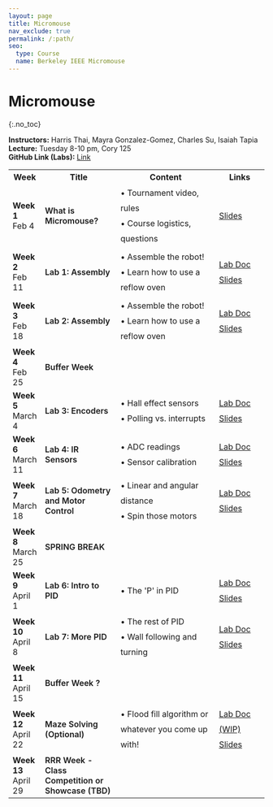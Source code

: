 ```yaml
---
layout: page
title: Micromouse
nav_exclude: true
permalink: /:path/
seo:
  type: Course
  name: Berkeley IEEE Micromouse
---
```


# Micromouse
{:.no_toc}

**Instructors:** Harris Thai, Mayra Gonzalez-Gomez, Charles Su, Isaiah Tapia
<br>
**Lecture:** Tuesday 8-10 pm, Cory 125
<br>
**GitHub Link (Labs):** <a href="https://github.com/charlessu800/MMv3/blob/main/docs/sanity.md"> Link </a>
 
<table id="timeline">
    <tbody><tr>
      <th style="width: 10%;">Week</th>
      <th style="width: 30%;">Title</th> 
      <th style="width: 40%;">Content</th>
      <th style="width: 20%;">Links</th>
    </tr>
<tr>
    <td>
        <strong>Week 1</strong> <br> 
        Feb 4
    </td>
    <td style="font-weight: 600;">
        What is Micromouse?
    </td>
    <td style="text-align: left; line-height: 30px;">
        • Tournament video, rules <br>
        • Course logistics, questions
    </td>
    <td style="line-height: 30px;">
        <a href="https://docs.google.com/presentation/d/1G-9bEDfrUXIsCx1a3fuQ4KKwo5b7wr44FCmC3FpV6PE/edit#slide=id.p1">Slides</a> <br>  
    </td>
</tr>
<tr>
    <td>
        <strong> Week 2</strong> <br> 
         Feb 11
    </td>
    <td style="font-weight: 600;">
        Lab 1: Assembly
    </td>
    <td style="text-align: left; line-height: 30px;">
        • Assemble the robot!<br>
        • Learn how to use a reflow oven
    </td>
    <td style="line-height: 30px;">
        <a href="https://github.com/MrCroesus/MMv3/blob/main/docs/lab2.md?ref=ieee.berkeley.edu">Lab Doc</a> <br>
        <a href="https://docs.google.com/presentation/d/1CcCQeKzcD8kyMZBpwXskBKjLi_bXYmUQ2E3LqCxUFDE/edit?usp=sharing">Slides</a> <br>
    </td>
</tr>
<tr>
    <td>
        <strong>Week 3</strong> <br> 
        Feb 18
    </td>
    <td style="font-weight: 600;">
        Lab 2: Assembly
    </td>
    <td style="text-align: left; line-height: 30px;">
        • Assemble the robot!<br>
        • Learn how to use a reflow oven
    </td>
    <td style="line-height: 30px;">
        <a href="https://github.com/MrCroesus/MMv3/blob/main/docs/lab2.md?ref=ieee.berkeley.edu">Lab Doc</a> <br>
        <a href="https://docs.google.com/presentation/d/17J8tbwtKV3HVj_-ob5EDbPUCww8MbZRUeEyw28Yissw/edit?usp=sharing">Slides</a> <br>
    </td>
</tr>
<tr>
    <td>
        <strong>Week 4</strong> <br> 
        Feb 25
    </td>
    <td style="font-weight: 600;">
        Buffer Week
    </td>
    <td style="text-align: left; line-height: 30px;">
    </td>
    <td style="line-height: 30px;">
    </td>
</tr>
<tr>
    <td>
        <strong>Week 5</strong> <br> 
        March 4
    </td>
    <td style="font-weight: 600;">
        Lab 3: Encoders
    </td>
    <td style="text-align: left; line-height: 30px;">
        • Hall effect sensors<br>
        • Polling vs. interrupts
    </td>
    <td style="line-height: 30px;">
        <a href="https://github.com/charlessu800/MMv3/blob/main/docs/lab3.md">Lab Doc</a> <br>
        <a href="https://docs.google.com/presentation/d/1K-QloCbwE4FLP0DOvIL4pT_rOTX5n5soy-6r5Pd3Yes/edit?usp=sharing">Slides</a> <br>
    </td>
</tr>
<tr>
    <td>
        <strong>Week 6</strong> <br> 
        March 11
    </td>
    <td style="font-weight: 600;">
        Lab 4: IR Sensors
    </td>
    <td style="text-align: left; line-height: 30px;">
        • ADC readings <br>
        • Sensor calibration
    </td>
    <td style="line-height: 30px;">
        <a href="https://github.com/charlessu800/MMv3/tree/main/docs">Lab Doc</a> <br>
        <a href="https://docs.google.com/presentation/d/1r0fS3DSqBNB3IV06WsX_8IgtdZjKdJZsppUzETfNgyo/edit?usp=share_link&amp;ref=ieee.berkeley.edu">Slides</a> <br>
    </td>
</tr>

<tr>
    <td>
        <strong>Week 7</strong> <br> 
        March 18
    </td>
    <td style="font-weight: 600;">
        Lab 5: Odometry and Motor Control
    </td>
    <td style="text-align: left; line-height: 30px;">
        • Linear and angular distance <br>
        • Spin those motors
    </td>
    <td style="line-height: 30px;">
        <a href="https://github.com/MrCroesus/MMv3/blob/main/docs/lab5.md?ref=ieee.berkeley.edu">Lab Doc</a> <br>
        <a href="https://docs.google.com/presentation/d/1oyLvJ8mhk3Txk2j1oAR9Ba-Zz2W-EWSmVx5LIjGz39c/edit?usp=share_link&amp;ref=ieee.berkeley.edu">Slides</a> <br>
    </td>
</tr>
<tr>
    <td>
        <strong>Week 8</strong> <br> 
        March 25
    </td>
    <td style="font-weight: 600;">
        SPRING BREAK
    </td>
    <td style="text-align: left; line-height: 30px;">
    </td>
    <td style="line-height: 30px;">
    </td>
</tr>
<tr>
    <td>
        <strong>Week 9</strong> <br> 
        April 1
    </td>
    <td style="font-weight: 600;">
        Lab 6: Intro to PID
    </td>
    <td style="text-align: left; line-height: 30px;">
        • The 'P' in PID
    </td>
    <td style="line-height: 30px;">
        <a href="https://github.com/MrCroesus/MMv3/blob/main/docs/lab6.md?ref=ieee.berkeley.edu">Lab Doc</a> <br>
        <a href="https://docs.google.com/presentation/d/1KuNfeeo2v7WIGFu0v3bOEg7Awjb6QloYmIUsKLJktyA/edit?usp=share_link&amp;ref=ieee.berkeley.edu">Slides</a> <br>
    </td>
</tr>
<tr>
    <td>
        <strong>Week 10</strong> <br> 
        April 8
    </td>
    <td style="font-weight: 600;">
        Lab 7: More PID
    </td>
    <td style="text-align: left; line-height: 30px;">
        • The rest of PID <br>
        • Wall following and turning
    </td>
    <td style="line-height: 30px;">
        <a href="https://github.com/MrCroesus/MMv3/blob/main/docs/lab7.md?ref=ieee.berkeley.edu">Lab Doc</a> <br>
        <a href="https://docs.google.com/presentation/d/1KuNfeeo2v7WIGFu0v3bOEg7Awjb6QloYmIUsKLJktyA/edit?usp=share_link&amp;ref=ieee.berkeley.edu">Slides</a> <br>
    </td>
</tr>
<tr>
    <td>
        <strong>Week 11</strong> <br> 
        April 15
    </td>
    <td style="font-weight: 600;">
        Buffer Week ?
    </td>
    <td style="text-align: left; line-height: 30px;">
    </td>
    <td style="line-height: 30px;">
    </td>
</tr>
<tr>
    <td>
        <strong>Week 12</strong> <br> 
        April 22
    </td>
    <td style="font-weight: 600;">
        Maze Solving (Optional)
    </td>
    <td style="text-align: left; line-height: 30px;">
        • Flood fill algorithm or whatever you come up with!
    </td>
    <td style="line-height: 30px;">
        <a href="https://github.com/MrCroesus/MMv3/blob/main/docs/lab8.md?ref=ieee.berkeley.edu">Lab Doc (WIP)</a> <br>
        <a href="https://docs.google.com/presentation/d/1kpQOKmRSZPqaVDt8x-6KocQmcwZ5cRTsnoYlqbYguBQ/edit?usp=share_link&amp;ref=ieee.berkeley.edu">Slides</a> <br>
    </td>
</tr>
<tr>
    <td>
        <strong>Week 13</strong> <br> 
        April 29
    </td>
    <td style="font-weight: 600;">
        RRR Week - Class Competition or Showcase (TBD)
    </td>
    <td style="text-align: left; line-height: 30px;">
    </td>
    <td style="line-height: 30px;">
    </td>
</tr>
</tbody></table>